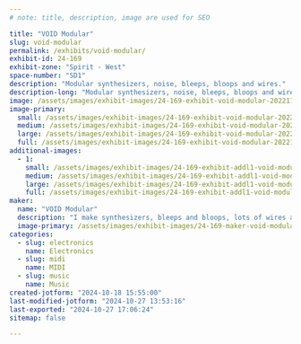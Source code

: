 ```yaml
---
# note: title, description, image are used for SEO

title: "VOID Modular"
slug: void-modular
permalink: /exhibits/void-modular/
exhibit-id: 24-169
exhibit-zone: "Spirit - West"
space-number: "SD1"
description: "Modular synthesizers, noise, bleeps, bloops and wires."
description-long: "Modular synthesizers, noise, bleeps, bloops and wires.  Come learn about modular synthesis and play with my modular synthesizers.  That's really about it."
image: /assets/images/exhibit-images/24-169-exhibit-void-modular-20221106-105325-large.jpg
image-primary: 
  small: /assets/images/exhibit-images/24-169-exhibit-void-modular-20221106-105325-small.jpg
  medium: /assets/images/exhibit-images/24-169-exhibit-void-modular-20221106-105325-medium.jpg
  large: /assets/images/exhibit-images/24-169-exhibit-void-modular-20221106-105325-large.jpg
  full: /assets/images/exhibit-images/24-169-exhibit-void-modular-20221106-105325-full.jpg
additional-images: 
  - 1:
    small: /assets/images/exhibit-images/24-169-exhibit-addl1-void-modular-20221104-160813-small.jpg
    medium: /assets/images/exhibit-images/24-169-exhibit-addl1-void-modular-20221104-160813-medium.jpg
    large: /assets/images/exhibit-images/24-169-exhibit-addl1-void-modular-20221104-160813-large.jpg
    full: /assets/images/exhibit-images/24-169-exhibit-addl1-void-modular-20221104-160813-full.jpg
maker: 
  name: "VOID Modular"
  description: "I make synthesizers, bleeps and bloops, lots of wires and noise."
  image-primary: /assets/images/exhibit-images/24-169-maker-void-modular-procreate-edit-medium.JPG
categories: 
  - slug: electronics
    name: Electronics
  - slug: midi
    name: MIDI
  - slug: music
    name: Music
created-jotform: "2024-10-18 15:55:00"
last-modified-jotform: "2024-10-27 13:53:16"
last-exported: "2024-10-27 17:06:24"
sitemap: false

---
```

